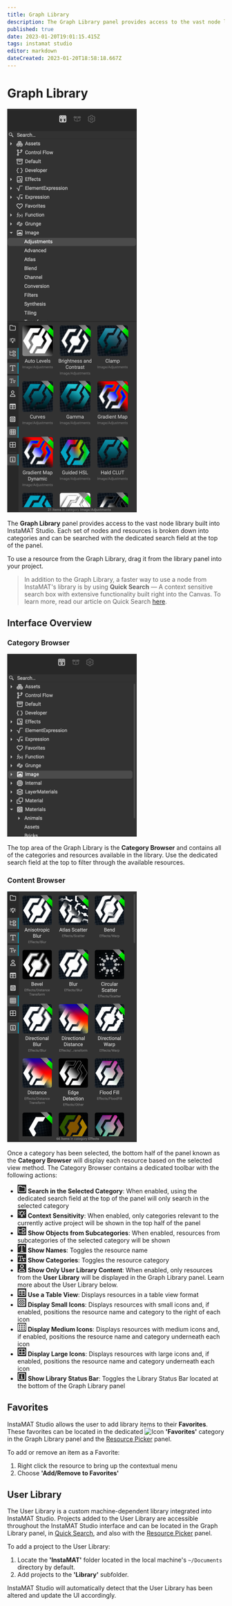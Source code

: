 ```yaml
---
title: Graph Library
description: The Graph Library panel provides access to the vast node library built into InstaMAT Studio.
published: true
date: 2023-01-20T19:01:15.415Z
tags: instamat studio
editor: markdown
dateCreated: 2023-01-20T18:58:18.667Z
---
```


# Graph Library

<img src="/instamat_studio/canvas/graph_library.png" width="300"/>

The **Graph Library** panel provides access to the vast node library built into InstaMAT Studio. Each set of nodes and resources is broken down into categories and can be searched with the dedicated search field at the top of the panel.

To use a resource from the Graph Library, drag it from the library panel into your project.

>In addition to the Graph Library, a faster way to use a node from InstaMAT's library is by using **Quick Search** — A context sensitive search box with extensive functionality built right into the Canvas. To learn more, read our article on Quick Search <a href="">here</a>.

## Interface Overview

### Category Browser
<img src="/instamat_studio/canvas/gl_top.png" width="300"/>

The top area of the Graph Library is the **Category Browser** and contains all of the categories and resources available in the library. Use the dedicated search field at the top to filter through the available resources.

### Content Browser

<img src="/instamat_studio/canvas/gl_bottom.png" width="300"/>

Once a category has been selected, the bottom half of the panel known as the **Category Browser** will display each resource based on the selected view method. The Category Browser contains a dedicated toolbar with the following actions:

- ![icon](/instamat_studio/canvas/search_in_selected_category_icon.png) **Search in the Selected Category**: When enabled, using the dedicated search field at the top of the panel will only search in the selected category
- ![icon](/instamat_studio/canvas/context_sensitivity_icon.png) **Context Sensitivity**: When enabled, only categories relevant to the currently active project will be shown in the top half of the panel
- ![icon](/instamat_studio/canvas/show_objects_from_subcategories_icon.png) **Show Objects from Subcategories**: When enabled, resources from subcategories of the selected category will be shown
- ![icon](/instamat_studio/canvas/show_names_icon.png) **Show Names**: Toggles the resource name
- ![icon](/instamat_studio/canvas/show_categories_icon.png) **Show Categories**: Toggles the resource category
- ![icon](/instamat_studio/canvas/show_only_user_library_content_icon.png) **Show Only User Library Content**: When enabled, only resources from the **User Library** will be displayed in the Graph Library panel. Learn more about the User Library below.
- ![icon](/instamat_studio/canvas/use_a_table_view_icon.png) **Use a Table View**: Displays resources in a table view format
- ![icon](/instamat_studio/canvas/display_small_icons_icon.png) **Display Small Icons**: Displays resources with small icons and, if enabled, positions the resource name and category to the right of each icon
- ![icon](/instamat_studio/canvas/display_medium_icons_icon.png) **Display Medium Icons**: Displays resources with medium icons and, if enabled, positions the resource name and category underneath each icon
- ![icon](/instamat_studio/canvas/display_large_icons_icon.png) **Display Large Icons**: Displays resources with large icons and, if enabled, positions the resource name and category underneath each icon
- ![icon](/instamat_studio/canvas/show_library_status_bar_icon.png)  **Show Library Status Bar**: Toggles the Library Status Bar located at the bottom of the Graph Library panel


## Favorites
InstaMAT Studio allows the user to add library items to their **Favorites**. These favorites can be located in the dedicated ![Icon](Images/Favorites_Icon.png) **'Favorites'** category in the Graph Library panel and the <a href="">Resource Picker</a> panel.

To add or remove an item as a Favorite:

1. Right click the resource to bring up the contextual menu
2. Choose **'Add/Remove to Favorites'**


## User Library
The User Library is a custom machine-dependent library integrated into InstaMAT Studio. Projects added to the User Library are accessible throughout the InstaMAT Studio interface and can be located in the Graph Library panel, in <a href="Quick_Search.html">Quick Search</a>, and also with the <a href="">Resource Picker</a> panel.

To add a project to the User Library:

1. Locate the **'InstaMAT'** folder located in the local machine's `~/Documents` directory by default.
2. Add projects to the **'Library'** subfolder.

InstaMAT Studio will automatically detect that the User Library has been altered and update the UI accordingly.
